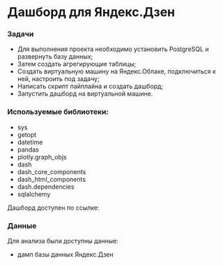 # Дашборд для Яндекс.Дзен
### Задачи
- Для выполнения проекта необходимо установить PostgreSQL и развернуть базу данных;
- Затем создать агрегирующие таблицы;
- Создать виртуальную машину на Яндекс.Облаке, подключиться к ней, настроить под задачу;
- Написать скрипт пайплайна и создать дашборд;
- Запустить дашборд на виртуальной машине.

### Используемые библиотеки:
- sys
- getopt
- datetime
- pandas
- plotly.graph_objs
- dash
- dash_core_components
- dash_html_components
- dash.dependencies
- sqlalchemy

Дашборд доступен по ссылке: 

### Данные
Для анализа были доступны данные:
- дамп базы данных Яндекс.Дзен

